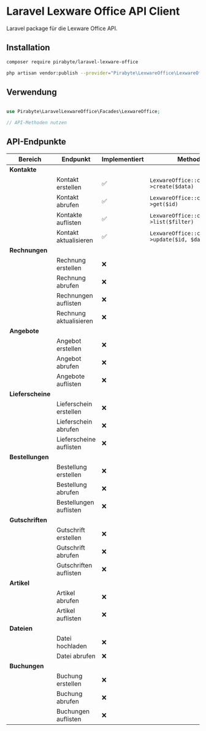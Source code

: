 # Laravel Lexware Office API Client

Laravel package für die Lexware Office API.

## Installation

```bash
composer require pirabyte/laravel-lexware-office
```

```bash
php artisan vendor:publish --provider="Pirabyte\LexwareOffice\LexwareOfficeServiceProvider" --tag="config"
```

## Verwendung

```php

use Pirabyte\LaravelLexwareOffice\Facades\LexwareOffice;

// API-Methoden nutzen


```

## API-Endpunkte

| Bereich | Endpunkt | Implementiert | Methode |
|---------|----------|--------------|---------|
| **Kontakte** |  |  |  |
|  | Kontakt erstellen | ✅ | `LexwareOffice::contacts()->create($data)` |
|  | Kontakt abrufen | ✅ | `LexwareOffice::contacts()->get($id)` |
|  | Kontakte auflisten | ✅ | `LexwareOffice::contacts()->list($filter)` |
|  | Kontakt aktualisieren | ✅ | `LexwareOffice::contacts()->update($id, $data)` |
| **Rechnungen** |  |  |  |
|  | Rechnung erstellen | ❌ |  |
|  | Rechnung abrufen | ❌ |  |
|  | Rechnungen auflisten | ❌ |  |
|  | Rechnung aktualisieren | ❌ |  |
| **Angebote** |  |  |  |
|  | Angebot erstellen | ❌ |  |
|  | Angebot abrufen | ❌ |  |
|  | Angebote auflisten | ❌ |  |
| **Lieferscheine** |  |  |  |
|  | Lieferschein erstellen | ❌ |  |
|  | Lieferschein abrufen | ❌ |  |
|  | Lieferscheine auflisten | ❌ |  |
| **Bestellungen** |  |  |  |
|  | Bestellung erstellen | ❌ |  |
|  | Bestellung abrufen | ❌ |  |
|  | Bestellungen auflisten | ❌ |  |
| **Gutschriften** |  |  |  |
|  | Gutschrift erstellen | ❌ |  |
|  | Gutschrift abrufen | ❌ |  |
|  | Gutschriften auflisten | ❌ |  |
| **Artikel** |  |  |  |
|  | Artikel abrufen | ❌ |  |
|  | Artikel auflisten | ❌ |  |
| **Dateien** |  |  |  |
|  | Datei hochladen | ❌ |  |
|  | Datei abrufen | ❌ |  |
| **Buchungen** |  |  |  |
|  | Buchung erstellen | ❌ |  |
|  | Buchung abrufen | ❌ |  |
|  | Buchungen auflisten | ❌ |  |